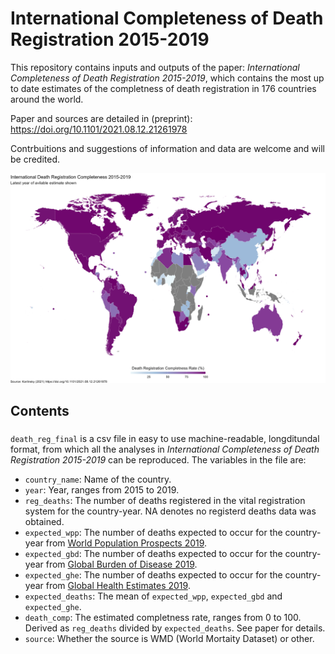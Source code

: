 # International Completeness of Death Registration 2015-2019
This repository contains inputs and outputs of the paper: _International Completeness of Death Registration 2015-2019_, which contains the most up to date estimates of the completness of death registration in 176 countries around the world. 

Paper and sources are detailed in (preprint): https://doi.org/10.1101/2021.08.12.21261978

Contrbuitions and suggestions of information and data are welcome and will be credited.

![ICDR_coverage](comp_rate_map_title.png)

## Contents

### 
`death_reg_final` is a csv file in easy to use machine-readable, longditundal format, from which all the analyses in _International Completeness of Death Registration 2015-2019_ can be reproduced. The variables in the file are:

* `country_name`: Name of the country. 
* `year`: Year, ranges from 2015 to 2019.
* `reg_deaths`: The number of deaths registered in the vital registration system for the country-year. NA denotes no registerd deaths data was obtained.
* `expected_wpp`: The number of deaths expected to occur for the country-year from [World Population Prospects 2019](https://population.un.org/wpp/).
* `expected_gbd`: The number of deaths expected to occur for the country-year from [Global Burden of Disease 2019](http://ghdx.healthdata.org/gbd-results-tool).
* `expected_ghe`: The number of deaths expected to occur for the country-year from [Global Health Estimates 2019](https://www.who.int/data/gho/data/themes/mortality-and-global-health-estimates).
* `expected_deaths`: The mean of `expected_wpp`, `expected_gbd` and `expected_ghe`.
* `death_comp`: The estimated completness rate, ranges from 0 to 100. Derived as `reg_deaths` divided by `expected_deaths`. See paper for details.
* `source`: Whether the source is WMD (World Mortaity Dataset) or other.
